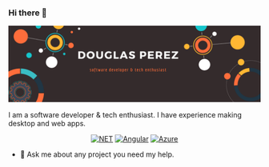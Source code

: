 ### Hi there 👋

![Profile Banner](https://raw.githubusercontent.com/Doug9507/Doug9507/master/Profile-Banner.png)

I am a software developer & tech enthusiast. I have experience making desktop and web apps.

<p align="center">
<a href="https://img.shields.io/badge/Backend-.NET-purple" target="_blank"><img src="https://img.shields.io/badge/Backend-.NET-purple" alt="NET"></a>
<a href="https://img.shields.io/badge/Frontend-Angular-red" target="_blank"><img src="https://img.shields.io/badge/Frontend-Angular-red" alt="Angular"></a>
<a href="https://img.shields.io/badge/Cloud-Azure-blue" target="_blank"><img src="https://img.shields.io/badge/Cloud-Azure-blue" alt="Azure"></a>
</p>

- 💬 Ask me about any project you need my help. 
